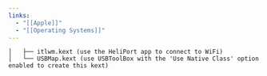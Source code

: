 ```yaml
---
links:
  - "[[Apple]]"
  - "[[Operating Systems]]"
---
```

    │   ├── itlwm.kext (use the HeliPort app to connect to WiFi)                                                                                                                                                       │   └── USBMap.kext (use USBToolBox with the 'Use Native Class' option enabled to create this kext)    

